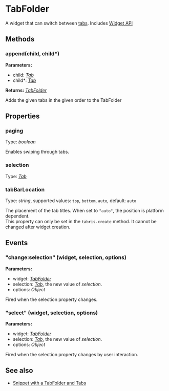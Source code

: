 ---
---
# TabFolder
A widget that can switch between [tabs](#Tab).
Includes [Widget API](Widget.md)

## Methods
### append(child, child*)


**Parameters:**

- child: *[Tab](Tab.md)*
- child*: *[Tab](Tab.md)*

**Returns:** *[TabFolder](TabFolder.md)*

Adds the given tabs in the given order to the TabFolder


## Properties
### paging
Type: *boolean*

Enables swiping through tabs.
### selection
Type: *[Tab](Tab.md)*

### tabBarLocation
Type: *string*, supported values: `top`, `bottom`, `auto`, default: `auto`

The placement of the tab titles. When set to `"auto"`, the position is platform dependent.<br/>This property can only be set in the `tabris.create` method. It cannot be changed after widget creation.

## Events
### "change:selection" (widget, selection, options)

**Parameters:**

- widget: *[TabFolder](TabFolder.md)*
- selection: *[Tab](Tab.md)*, the new value of *selection*.
- options: *Object*

Fired when the selection property changes.

### "select" (widget, selection, options)

**Parameters:**

- widget: *[TabFolder](TabFolder.md)*
- selection: *[Tab](Tab.md)*, the new value of *selection*.
- options: *Object*

Fired when the selection property changes by user interaction.


## See also
- [Snippet with a TabFolder and Tabs](https://github.com/eclipsesource/tabris-js/blob/v1.0.0/snippets/tabfolder/tabfolder.js)
